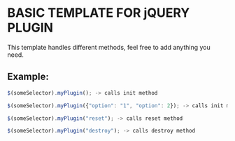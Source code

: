 # BASIC TEMPLATE FOR jQUERY PLUGIN

This template handles different methods, feel free to add anything you need.

## Example:

```javascript
$(someSelector).myPlugin(); -> calls init method

$(someSelector).myPlugin({"option": "1", "option": 2}); -> calls init method with settings

$(someSelector).myPlugin("reset"); -> calls reset method

$(someSelector).myPlugin("destroy"); -> calls destroy method
```

